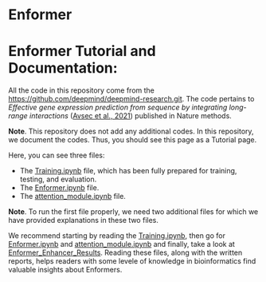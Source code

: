 # Enformer
# Enformer Tutorial and Documentation:
All the code in this repository come from the https://github.com/deepmind/deepmind-research.git. The code pertains to _Effective gene expression prediction from sequence by integrating long-range interactions_ ([Avsec et al., 2021](https://www.nature.com/articles/s41592-021-01252-x)) published in Nature methods.

**Note**. This repository does not add any additional codes. In this repository, we document the codes. Thus, you should see this page as a Tutorial page.

Here, you can see three files:
- The [Training.ipynb](Training.ipynb) file, which has been fully prepared for training, testing, and evaluation. 
- The [Enformer.ipynb](Enformer.ipynb) file.
- The [attention_module.ipynb](attention_module.ipynb) file. 

**Note**. To run the first file properly, we need two additional files for which we have provided explanations in these two files.

We recommend starting by reading the [Training.ipynb](Training.ipynb), then go for [Enformer.ipynb](Enformer.ipynb) and [attention_module.ipynb](attention_module.ipynb) and finally, take a look at [Enformer_Enhancer_Results](Enformer_Enhancer_Results.ipynb). Reading these files, along with the written reports, helps readers with some levele of knowledge in bioinformatics find valuable insights about Enformers.
